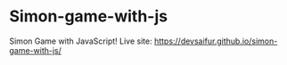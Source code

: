 # Simon-game-with-js
Simon Game with JavaScript!
Live site: https://devsaifur.github.io/simon-game-with-js/
